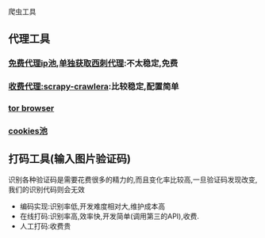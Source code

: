 爬虫工具
## 代理工具
### [免费代理ip池](./free_ip_pool/),[单独获取西刺代理](./crawl_xici_ip.py):不太稳定,免费
### [收费代理:scrapy-crawlera](https://github.com/scrapy-plugins/scrapy-crawlera):比较稳定,配置简单
### [tor browser](https://www.torproject.org/)


### [cookies池](./cookies_pool/)

## 打码工具(输入图片验证码)
识别各种验证码是需要花费很多的精力的,而且变化率比较高,一旦验证码发现改变,我们的识别代码则会无效
- 编码实现:识别率低,开发难度相对大,维护成本高
- 在线打码:识别率高,效率快,开发简单(调用第三的API),收费.
- 人工打码:收费贵
